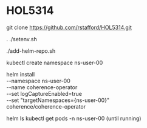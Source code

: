 # HOL5314

git clone https://github.com/rstafford/HOL5314.git

. ./setenv.sh

./add-helm-repo.sh

kubectl create namespace ns-user-00

helm install \
   --namespace ns-user-00 \
   --name coherence-operator \
   --set logCaptureEnabled=true \
   --set "targetNamespaces={ns-user-00}" \
   coherence/coherence-operator

helm ls
kubectl get pods -n ns-user-00 (until running)

